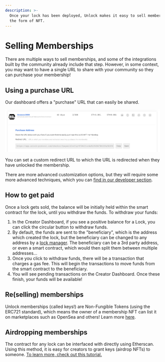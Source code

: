 ```yaml
---
description: >-
  Once your lock has been deployed, Unlock makes it easy to sell memberships in
  the form of NFT.
---
```


# Selling Memberships

There are multiple ways to sell memberships, and some of the integrations built by the community already include that step. However, in some context, you may want to have a single URL to share with your community so they can purchase your membership!

## Using a purchase URL

Our dashboard offers a "purchase" URL that can easily be shared.

![The Purchase URL is visible on the dashboard](<../.gitbook/assets/dashboard-app-store (1) (2).png>)

You can set a custom redirect URL to which the URL is redirected when they have unlocked the membership.

There are more advanced customization options, but they will require some more advanced techniques, which you can [find in our developer section](../developers/tools/paywall/configuring-checkout.md).

## How to get paid

Once a lock gets sold, the balance will be initially held within the smart contract for the lock, until you withdraw the funds. To withdraw your funds:

1. In the Creator Dashboard, if you see a positive balance for a Lock, you can click the circular button to withdraw funds.
2. By default, the funds are sent to the "beneficiary", which is the address which created the lock, but the beneficiary can be changed to any address by a [lock manager](https://github.com/unlock-protocol/docs/tree/075aaf67dd7225103e8bcaa72856331fa0f43cd7/developers/smart-contracts/lock-api/access-control/README.md). The beneficiary can be a 3rd party address, or even a smart contract, which would then split them between multiple addresses...
3. Once you click to withdraw funds, there will be a transaction that charges a gas fee. This will begin the transactions to move funds from the smart contract to the beneficiary.
4. You will see pending transactions on the Creator Dashboard. Once these finish, your funds will be available!

## Re(selling) memberships

Unlock memberships (called keys!) are Non-Fungible Tokens (using the ERC721 standard), which means the owner of a membership NFT can list it on marketplaces such as OpenSea and others! Learn more [here](tutorials-1/how-to-resell-a-lock.md).

## Airdropping memberships

The contract for any lock can be interfaced with directly using Etherscan. Using this method, it is easy for creators to grant keys (airdrop NFTs) to someone. [To learn more, check out this tutorial.](https://docs.unlock-protocol.com/creators/tutorials-1/how-to-airdrop-memberships)
